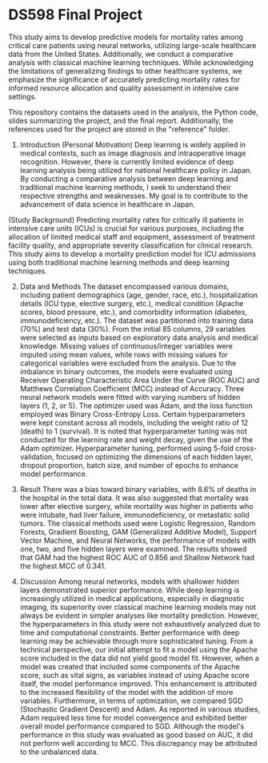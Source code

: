 # DS598 Final Project
This study aims to develop predictive models for mortality rates among critical care patients using neural networks, utilizing large-scale healthcare data from the United States. Additionally, we conduct a comparative analysis with classical machine learning techniques. While acknowledging the limitations of generalizing findings to other healthcare systems, we emphasize the significance of accurately predicting mortality rates for informed resource allocation and quality assessment in intensive care settings.

This repository contains the datasets used in the analysis, the Python code, slides summarizing the project, and the final report. Additionally, the references used for the project are stored in the "reference" folder.


1. Introduction
(Personal Motivation) Deep learning is widely applied in medical contexts, such as image diagnosis and intraoperative image recognition. However, there is currently limited evidence of deep learning analysis being utilized for national healthcare policy in Japan. By conducting a comparative analysis between deep learning and traditional machine learning methods, I seek to understand their respective strengths and weaknesses. My goal is to contribute to the advancement of data science in healthcare in Japan.

(Study Background) Predicting mortality rates for critically ill patients in intensive care units (ICUs) is crucial for various purposes, including the allocation of limited medical staff and equipment, assessment of treatment facility quality, and appropriate severity classification for clinical research. This study aims to develop a mortality prediction model for ICU admissions using both traditional machine learning methods and deep learning techniques.

2. Data and Methods
The dataset encompassed various domains, including patient demographics (age, gender, race, etc.), hospitalization details (ICU type, elective surgery, etc.), medical condition (Apache scores, blood pressure, etc.), and comorbidity information (diabetes, immunodeficiency, etc.). The dataset was partitioned into training data (70%) and test data (30%). From the initial 85 columns, 29 variables were selected as inputs based on exploratory data analysis and medical knowledge. Missing values of continuous/integer variables were imputed using mean values, while rows with missing values for categorical variables were excluded from the analysis. Due to the imbalance in binary outcomes, the models were evaluated using Receiver Operating Characteristic Area Under the Curve (ROC AUC) and Matthews Correlation Coefficient (MCC) instead of Accuracy. Three neural network models were fitted with varying numbers of hidden layers (1, 2, or 5). The optimizer used was Adam, and the loss function employed was Binary Cross-Entropy Loss. Certain hyperparameters were kept constant across all models, including the weight ratio of 12 (death) to 1 (survival). It is noted that hyperparameter tuning was not conducted for the learning rate and weight decay, given the use of the Adam optimizer. Hyperparameter tuning, performed using 5-fold cross-validation, focused on optimizing the dimensions of each hidden layer, dropout proportion, batch size, and number of epochs to enhance model performance.

3. Result
There was a bias toward binary variables, with 8.6% of deaths in the hospital in the total data. It was also suggested that mortality was lower after elective surgery, while mortality was higher in patients who were intubate, had liver failure, immunodeficiency, or metastatic solid tumors.
The classical methods used were Logistic Regression, Random Forests, Gradient Boosting, GAM (Generalized Additive Model), Support Vector Machine, and Neural Networks, the performance of models with one, two, and five hidden layers were examined. The results showed that GAM had the highest ROC AUC of 0.856 and Shallow Network had the highest MCC of 0.341.

4. Discussion
Among neural networks, models with shallower hidden layers demonstrated superior performance. While deep learning is increasingly utilized in medical applications, especially in diagnostic imaging, its superiority over classical machine learning models may not always be evident in simpler analyses like mortality prediction. However, the hyperparameters in this study were not exhaustively analyzed due to time and computational constraints. Better performance with deep learning may be achievable through more sophisticated tuning.
From a technical perspective, our initial attempt to fit a model using the Apache score included in the data did not yield good model fit. However, when a model was created that included some components of the Apache score, such as vital signs, as variables instead of using Apache score itself, the model performance improved. This enhancement is attributed to the increased flexibility of the model with the addition of more variables.
Furthermore, in terms of optimization, we compared SGD (Stochastic Gradient Descent) and Adam. As reported in various studies, Adam required less time for model convergence and exhibited better overall model performance compared to SGD.
Although the model's performance in this study was evaluated as good based on AUC, it did not perform well according to MCC. This discrepancy may be attributed to the unbalanced data.
